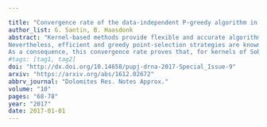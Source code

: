 ```yaml
---

title: "Convergence rate of the data-independent P-greedy algorithm in kernel-based spaces"
author_list: G. Santin, B. Haasdonk
abstract: "Kernel-based methods provide flexible and accurate algorithms for the reconstruction of functions from meshless samples. A major question in the use of such methods is the influence of the samples locations on the behavior of the approximation, and feasible optimal strategies are not known for general problems. 
Nevertheless, efficient and greedy point-selection strategies are known. This paper gives a proof of the convergence rate of the data-independent \textit{P-greedy} algorithm, based on the application of the convergence theory for greedy algorithms in reduced basis methods. The resulting rate of convergence is shown to be near-optimal in the case of kernels generating Sobolev spaces. 
As a consequence, this convergence rate proves that, for kernels of Sobolev spaces, the points selected by the algorithm are asymptotically uniformly distributed, as conjectured in the paper where the algorithm has been introduced."
#tags: [tag1, tag2]
doi: "http://dx.doi.org/10.14658/pupj-drna-2017-Special_Issue-9"
arxiv: "https://arxiv.org/abs/1612.02672"
abbrv_journal: "Dolomites Res. Notes Approx."
volume: "10"
pages: "68-78"
year: "2017"
date: 2017-01-01
---
```



